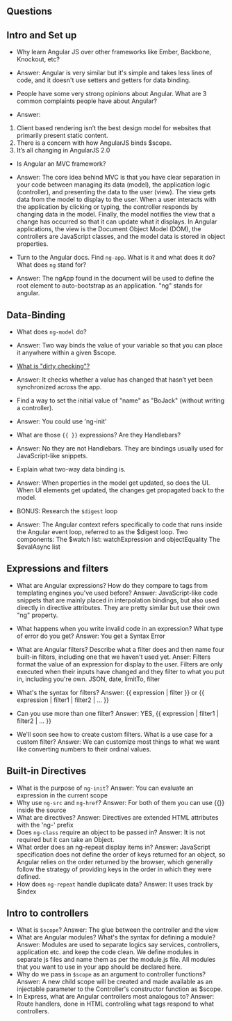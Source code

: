 ## Questions


## Intro and Set up

* Why learn Angular JS over other frameworks like Ember, Backbone, Knockout, etc?
* Answer: Angular is very similar but it's simple and takes less lines of code, and it doesn't use setters and getters for data binding.

* People have some very strong opinions about Angular. What are 3 common complaints people have about Angular?
* Answer:  
1. Client based rendering isn’t the best design model for websites that primarily present static content.
2. There is a concern with how AngularJS binds $scope.
3. It’s all changing in AngularJS 2.0

* Is Angular an MVC framework?
* Answer: The core idea behind MVC is that you have clear separation in your code between managing its data (model), the application logic (controller), and presenting the data to the user (view). The view gets data from the model to display to the user. When a user interacts with the application by clicking or typing, the controller responds by changing data in the model. Finally, the model notifies the view that a change has occurred so that it can update what it displays. In Angular applications, the view is the Document Object Model (DOM), the controllers are JavaScript classes, and the model data is stored in object properties.

* Turn to the Angular docs. Find `ng-app`. What is it and what does it do? What does `ng` stand for?
* Answer: The ngApp found in the document will be used to define the root element to auto-bootstrap as an application. "ng" stands for angular.

## Data-Binding
* What does `ng-model` do?
* Answer: Two way binds the value of your variable so that you can place it anywhere within a given $scope.

* [What is "dirty checking"?](http://stackoverflow.com/questions/24698620/dirty-checking-on-angular)
* Answer: It checks whether a value has changed that hasn’t yet been synchronized across the app.

* Find a way to set the initial value of "name" as "BoJack" (without writing a controller).
* Answer: You could use 'ng-init'

* What are those `{{ }}` expressions? Are they Handlebars?
* Answer: No they are not Handlebars. They are bindings usually used for JavaScript-like snippets.

* Explain what two-way data binding is.
* Answer: When properties in the model get updated, so does the UI. When UI elements get updated, the changes get propagated back to the model.

* BONUS: Research the `$digest` loop
* Answer: The Angular context refers specifically to code that runs inside the Angular event loop, referred to as the $digest loop.
Two components:
  The $watch list: watchExpression and objectEquality
  The $evalAsync list

## Expressions and filters

* What are Angular expressions? How do they compare to tags from templating engines you've used before?
Answer: JavaScript-like code snippets that are mainly placed in interpolation bindings, but also used directly in directive attributes. They are pretty similar but use their own "ng" property.

* What happens when you write invalid code in an expression? What type of error do you get?
Answer: You get a Syntax Error
* What are Angular filters? Describe what a filter does and then name four built-in filters, including one that we haven't used yet.
Anser: Filters format the value of an expression for display to the user. Filters are only executed when their inputs have changed and they filter to what you put in, including you're own. JSON, date, limitTo, filter
* What's the syntax for filters?
Answer: {{ expression | filter }} or {{ expression | filter1 | filter2 | ... }}
* Can you use more than one filter?
Answer: YES, {{ expression | filter1 | filter2 | ... }}
* We'll soon see how to create custom filters. What is a use case for a custom filter?
Answer: We can customize most things to what we want like converting numbers to their ordinal values.

## Built-in Directives
* What is the purpose of `ng-init`?
Answer: You can evaluate an expression in the current scope
* Why use `ng-src` and `ng-href`?
Answer: For both of them you can use {{}} inside the source
* What are directives?
Answer: Directives are extended HTML attributes with the 'ng-' prefix
* Does `ng-class` require an object to be passed in?
Answer: It is not required but it can take an Object.
* What order does an ng-repeat display items in?
Answer: JavaScript specification does not define the order of keys returned for an object, so Angular relies on the order returned by the browser, which generally follow the strategy of providing keys in the order in which they were defined.
* How does `ng-repeat` handle duplicate data?
Answer: It uses track by $index

## Intro to controllers
* What is `$scope`?
Answer: The glue between the controller and the view
* What are Angular modules? What's the syntax for defining a module?
Answer: Modules are used to separate logics say services, controllers, application etc. and keep the code clean. We define modules in separate js files and name them as per the module.js file. All modules that you want to use in your app should be declared here.
* Why do we pass in `$scope` as an argument to controller functions?
Answer: A new child scope will be created and made available as an injectable parameter to the Controller's constructor function as $scope.
* In Express, what are Angular controllers most analogous to?
Answer: Route handlers, done in HTML controlling what tags respond to what controllers.
